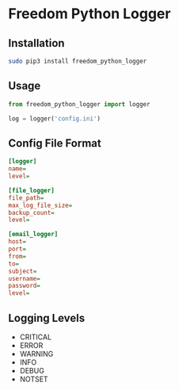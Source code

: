 Freedom Python Logger
=====

Installation
-----

```sh
sudo pip3 install freedom_python_logger
```

Usage
-----

```py
from freedom_python_logger import logger

log = logger('config.ini')
```

Config File Format
-----
```ini
[logger]
name=
level=

[file_logger]
file_path=
max_log_file_size=
backup_count=
level=

[email_logger]
host=
port=
from=
to=
subject=
username=
password=
level=
```

Logging Levels
-----
- CRITICAL
- ERROR
- WARNING
- INFO
- DEBUG
- NOTSET
